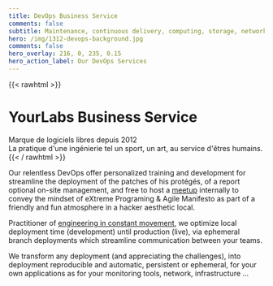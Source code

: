 ```yaml
---
title: DevOps Business Service
comments: false
subtitle: Maintenance, continuous delivery, computing, storage, networks ...
hero: /img/1312-devops-background.jpg
comments: false
hero_overlay: 216, 0, 235, 0.15
hero_action_label: Our DevOps Services
---
```


{{< rawhtml >}}
<div class="hero" style="background-image: url(/img/backgrounds/pexel-1312.jpg)">
  <div class="hero-inner">
    <h1>YourLabs Business Service</h1>
    <span class="subtitle">
      Marque de logiciels libres depuis 2012
      <br />
      La pratique d'une ingénierie tel un sport, un art, au service d'êtres humains.
    </span>
  </div>
</div>
{{< / rawhtml >}}

Our relentless DevOps offer personalized training and development for
streamline the deployment of the patches of his protégés, of a report optional
on-site management, and free to host a
[meetup](https://www.meetup.com/Angouleme-Hack-Dev-Barcamp-1337/) internally to
convey the mindset of eXtreme Programing & Agile Manifesto as part of a
friendly and fun atmosphere in a hacker aesthetic local.

Practitioner of [engineering in constant
movement](https://blog.yourlabs.org/posts/2020-02-08-bigsudo-extreme-devops-hacking-operations/),
we optimize local deployment time (development) until production (live), via
ephemeral branch deployments which streamline communication between your teams.

We transform any deployment (and appreciating the challenges), into deployment
reproducible and automatic, persistent or ephemeral, for your own applications
as for your monitoring tools, network, infrastructure ...
